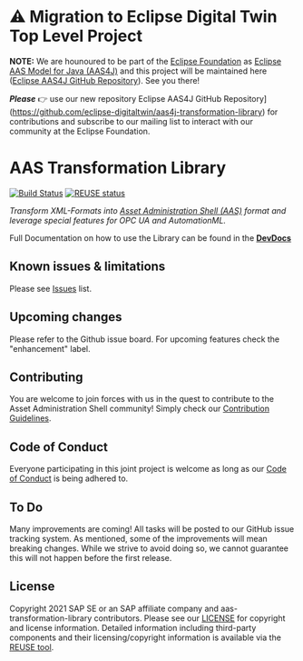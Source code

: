 # :warning: Migration to Eclipse Digital Twin Top Level Project
 **NOTE:** We are hounoured to be part of the [Eclipse Foundation](https://projects.eclipse.org/projects/dt) as [Eclipse AAS Model for Java (AAS4J)](https://projects.eclipse.org/projects/dt.aas4j) and this project will be maintained here ([Eclipse AAS4J GitHub Repository](https://github.com/eclipse-digitaltwin/aas4j-transformation-library)). See you there! 
 
***Please*** :point_right: use our new repository Eclipse AAS4J GitHub Repository](https://github.com/eclipse-digitaltwin/aas4j-transformation-library) for contributions and subscribe to our mailing list to interact with our community at the Eclipse Foundation.

# AAS Transformation Library

[![Build Status](https://app.travis-ci.com/SAP/aas-transformation-library.svg?branch=main)](https://app.travis-ci.com/SAP/aas-transformation-library)
[![REUSE status](https://api.reuse.software/badge/github.com/SAP/aas-transformation-library)](https://api.reuse.software/info/github.com/SAP/aas-transformation-library)

*Transform XML-Formats
into [Asset Administration Shell (AAS)](https://www.plattform-i40.de/PI40/Redaktion/DE/Downloads/Publikation/Details_of_the_Asset_Administration_Shell_Part_2_V1.html)
format and leverage special features for OPC UA and AutomationML.*

Full Documentation on how to use the Library can be found in the [**DevDocs**](https://admin-shell-io.github.io/aas-transformation-library/)

## Known issues & limitations

Please see [Issues](https://github.com/SAP/aas-transformation-library/issues) list.

## Upcoming changes

Please refer to the Github issue board. For upcoming features check the "enhancement" label.

## Contributing

You are welcome to join forces with us in the quest to contribute to the Asset Administration Shell community! Simply
check our [Contribution Guidelines](CONTRIBUTING.md).

## Code of Conduct

Everyone participating in this joint project is welcome as long as our [Code of Conduct](CODE_OF_CONDUCT.md) is being
adhered to.

## To Do

Many improvements are coming! All tasks will be posted to our GitHub issue tracking system. As mentioned, some of the
improvements will mean breaking changes. While we strive to avoid doing so, we cannot guarantee this will not happen
before the first release.

## License

Copyright 2021 SAP SE or an SAP affiliate company and aas-transformation-library contributors. Please see
our [LICENSE](https://github.com/SAP/aas-transformation-library/blob/main/LICENSE) for copyright and license
information. Detailed information including third-party components and their licensing/copyright information is
available via the [REUSE tool](https://api.reuse.software/info/github.com/SAP/aas-transformation-library).
